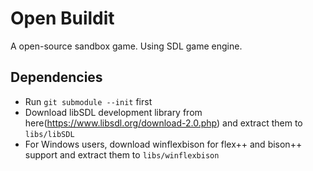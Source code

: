 # Open Buildit
A open-source sandbox game. Using SDL game engine.

## Dependencies
* Run `git submodule --init` first
* Download libSDL development library from here(https://www.libsdl.org/download-2.0.php) and extract them to `libs/libSDL`
* For Windows users, download winflexbison for flex++ and bison++ support and extract them to `libs/winflexbison`